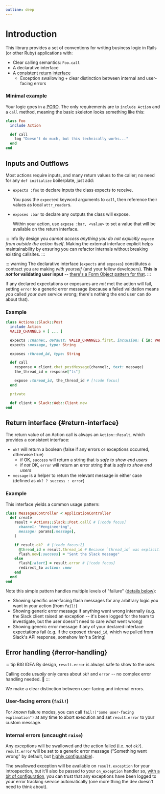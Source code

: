 ```yaml
---
outline: deep
---
```


# Introduction

This library provides a set of conventions for writing business logic in Rails (or other Ruby) applications with:

  * Clear calling semantics: `Foo.call`
  * A declarative interface
  * A [consistent return interface](/intro/overview#return-interface)
    * Exception swallowing + clear distinction between internal and user-facing errors

### Minimal example

Your logic goes in a <abbr title="Plain Old Ruby Object">PORO</abbr>. The only requirements are to `include Action` and a `call` method, meaning the basic skeleton looks something like this:

```ruby
class Foo
  include Action

  def call
    log "Doesn't do much, but this technically works..."
  end
end
```

## Inputs and Outflows

Most actions require inputs, and many return values to the caller; no need for any `def initialize` boilerplate, just add:

  * `expects :foo` to declare inputs the class expects to receive.

    You pass the `expect`ed keyword arguments to `call`, then reference their values as local `attr_reader`s.

  * `exposes :bar` to declare any outputs the class will expose.

    Within your action, use `expose :bar, <value>` to set a value that will be available on the return interface.

::: info
By design you _cannot access anything you do not explicitly `expose` from outside the action itself_.  Making the external interface explicit helps maintainability by ensuring you can refactor internals without breaking existing callsites.
:::

::: warning
The declarative interface (`expects` and `exposes`) constitutes a contract you are making _with yourself_ (and your fellow developers). **This is _not_ for validating user input** -- [there's a Form Object pattern for that](/recipes/validating-user-input).
:::

If any declared expectations or exposures are _not_ met the action will fail, setting `error` to a generic error message (because a failed validation means _you_ called _your own_ service wrong; there's nothing the end user can do about that).


### Example

```ruby
class Actions::Slack::Post
  include Action
  VALID_CHANNELS = [ ... ]

  expects :channel, default: VALID_CHANNELS.first, inclusion: { in: VALID_CHANNELS } # [!code focus:4]
  expects :message, type: String

  exposes :thread_id, type: String

  def call
    response = client.chat_postMessage(channel:, text: message)
    the_thread_id = response["ts"]

    expose :thread_id, the_thread_id # [!code focus]
  end

  private

  def client = Slack::Web::Client.new
end
```

## Return interface {#return-interface}


The return value of an Action call is always an `Action::Result`, which provides a consistent interface:

* `ok?` will return a boolean (false if any errors or exceptions occurred, otherwise true)
  * if OK, `success` will return a string that is _safe to show end users_
  * if _not_ OK, `error` will return an error string that is _safe to show end users_
* `message` is a helper to return the relevant message in either case (defined as `ok? ? success : error`)


### Example

This interface yields a common usage pattern:


```ruby
class MessagesController < ApplicationController
  def create
    result = Actions::Slack::Post.call( # [!code focus]
      channel: "#engineering",
      message: params[:message],
    )

    if result.ok?  # [!code focus:2]
      @thread_id = result.thread_id # Because `thread_id` was explicitly exposed
      flash.now[:success] = "Sent the Slack message"
    else
      flash[:alert] = result.error # [!code focus]
      redirect_to action: :new
    end
  end
end
```

Note this simple pattern handles multiple levels of "failure" ([details below](#error-handling)):
* Showing specific user-facing flash messages for any arbitrary logic you want in your action (from `fail!`)
* Showing generic error message if anything went wrong internally (e.g. the Slack client raised an exception -- it's been logged for the team to investigate, but the user doesn't need to care _what_ went wrong)
* Showing generic error message if any of your declared interface expectations fail (e.g. if the exposed `thread_id`, which we pulled from Slack's API response, somehow _isn't_ a String)


## Error handling {#error-handling}

::: tip BIG IDEA
By design, `result.error` is always safe to show to the user.

Calling code _usually_ only cares about `ok?` and `error` -- no complex error handling needed. :star_struck:
:::


We make a clear distinction between user-facing and internal errors.

### User-facing errors (`fail!`)

For _known_ failure modes, you can call `fail!("Some user-facing explanation")` at any time to abort execution and set `result.error` to your custom message.

### Internal errors (uncaught `raise`)

Any exceptions will be swallowed and the action failed (i.e. _not_ `ok?`). `result.error` will be set to a generic error message ("Something went wrong" by default, but [highly configurable](/reference/class#messages)).

The swallowed exception will be available on `result.exception` for your introspection, but it'll also be passed to your `on_exception` handler so, [with a bit of configuration](/usage/setup), you can trust that any exceptions have been logged to your error tracking service automatically (one more thing the dev doesn't need to think about).

